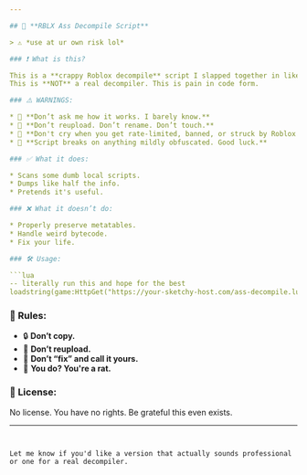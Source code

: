 ```yaml
---

## 💩 **RBLX Ass Decompile Script**

> ⚠️ *use at ur own risk lol*

### ❗ What is this?

This is a **crappy Roblox decompile** script I slapped together in like 4 hours with zero care. It “works” – most of the time. Don’t expect miracles.
This is **NOT** a real decompiler. This is pain in code form.

### ⚠️ WARNINGS:

* 🧠 **Don’t ask me how it works. I barely know.**
* 🚫 **Don’t reupload. Don’t rename. Don’t touch.**
* 👮 **Don't cry when you get rate-limited, banned, or struck by Roblox karma.**
* 🧱 **Script breaks on anything mildly obfuscated. Good luck.**

### ✅ What it does:

* Scans some dumb local scripts.
* Dumps like half the info.
* Pretends it's useful.

### ❌ What it doesn’t do:

* Properly preserve metatables.
* Handle weird bytecode.
* Fix your life.

### 🛠️ Usage:

```lua
-- literally run this and hope for the best
loadstring(game:HttpGet("https://your-sketchy-host.com/ass-decompile.lua"))()
```

### 📌 Rules:

* 🔒 **Don’t copy.**
* 🔁 **Don’t reupload.**
* 🧽 **Don’t “fix” and call it yours.**
* 🐀 **You do? You're a rat.**

### 🧾 License:

No license. You have no rights. Be grateful this even exists.

---
```


Let me know if you'd like a version that actually sounds professional or one for a real decompiler.

